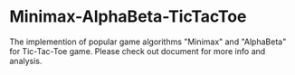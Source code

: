 # Minimax-AlphaBeta-TicTacToe
The implemention of popular game algorithms "Minimax" and "AlphaBeta" for Tic-Tac-Toe game. Please check out document for more info and analysis.
